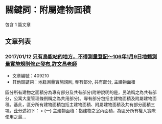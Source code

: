# 關鍵詞：附屬建物面積

包含 1 篇文章

## 文章列表

### 2017/01/12 [只有鳥能站的地方，不得測量登記～106年1月9日地籍測量實施規則修正發布,許文昌老師](../../articles/409210_%E5%8F%AA%E6%9C%89%E9%B3%A5%E8%83%BD%E7%AB%99%E7%9A%84%E5%9C%B0%E6%96%B9%EF%BC%8C%E4%B8%8D%E5%BE%97%E6%B8%AC%E9%87%8F%E7%99%BB%E8%A8%98%EF%BD%9E106%E5%B9%B41%E6%9C%889%E6%97%A5%E5%9C%B0%E7%B1%8D%E6%B8%AC%E9%87%8F%E5%AF%A6%E6%96%BD%E8%A6%8F%E5%89%87%E4%BF%AE%E6%AD%A3%E7%99%BC%E5%B8%83%2C%E8%A8%B1%E6%96%87%E6%98%8C%E8%80%81%E5%B8%AB.md)
- 文章編號：409210
- 其他關鍵詞：地籍測量實施規則, 專有部分, 共有部分, 主建物面積

區分所有建物之面積分為專有部分及共有部分(附帶說明的是，民法稱之為共有部分，公寓大廈管理條例稱之為共用部分)。專有部分包括主建物面積及附屬建物面積。基此，區分所有建物面積包括主建物面積、附屬建物面積及共有部分面積三項。茲分述如下： • (一) 主建物面積：指建物之室內面積，為區分所有權人實際使用之最...
